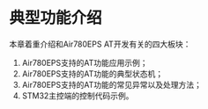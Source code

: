 # 典型功能介绍

本章着重介绍和Air780EPS AT开发有关的四大板块：

1. Air780EPS支持的AT功能应用示例；
2. Air780EPS支持的AT功能的典型状态机；
3. Air780EPS支持的AT功能的常见异常以及处理方法；
4. STM32主控端的控制代码示例。
